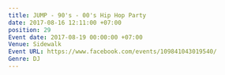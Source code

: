 ```yaml
---
title: JUMP - 90's - 00's Hip Hop Party
date: 2017-08-16 12:11:00 +07:00
position: 29
Event date: 2017-08-19 00:00:00 +07:00
Venue: Sidewalk
Event URL: https://www.facebook.com/events/109841043019540/
Genre: DJ
---
```


